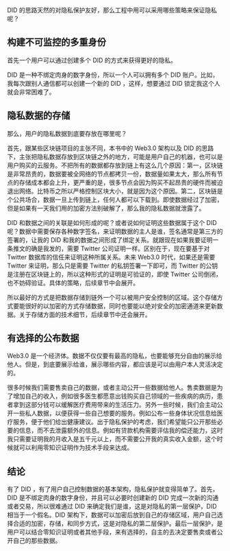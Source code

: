 DID 的思路天然的对隐私保护友好，那么工程中用可以采用哪些策略来保证隐私呢？

## 构建不可监控的多重身份

首先一个用户可以通过创建多个 DID 的方式来获得更好的隐私。

DID 是一种不绑定肉身的数字身份，所以一个人可以拥有多个 DID 账户。比如，我每次跟别人通信都可以创建一个新的 DID ，这样，想要通过 DID 锁定我这个人就会非常困难了。

## 隐私数据的存储

那么，用户的隐私数据到底要存放在哪里呢？

首先，跟某些区块链项目的主张不同，本书中的 Web3.0 架构以及 DID 的思路下，主张把隐私数据存放到区块链之外的地方，可能是用户自己的机器，也可以是用户购买的云服务。不把所有的数据都存放到链上有这么几个原因：第一，区块链是非常昂贵的，数据要被全网络的节点都拷贝一份，数据量如果太大，那么所有节点的存储成本都会上升，更严重的是，很多节点会因为购买不起昂贵的硬件而被迫退出网络。比特币之所以严格控制区块大小，就是因为这个原因。第二，区块链是个公共场合，数据一旦上传到链上，任何人都可以下载到。即使数据经过了加密，但是如果有一天我们用的加密方法别破解了，那么我的隐私数据就泄露了。

DID 和数据之间的关联是如何形成的呢？或者说如何证明这些数据属于这个 DID 呢？数据中需要保存各种数字签名，来证明数据的主人是谁，签名通常是第三方的签署的，让我的 DID 和我的数据之间形成了绑定关系。就跟现在如果我要证明一条推文的确是我发的，需要 Twitter 公司证明一样。区别在于，现在要基于对 Twitter 数据库的信任来证明这种所属关系。未来 Web3.0 时代，如果还是需要 Twitter 来证明，那么只是需要 Twitter 的私钥签署一下即可，而 Twitter 的公钥是注册在区块链上的，所以这种形式的证明是可验证的，即使 Twitter 公司倒闭，也不妨碍验证。具体的策略，后续章节中会展开。

所以最好的方式是把数据存储到链外一个可以被用户安全控制的区域。这个存储方式要能很好的以加密的方式存储数据，同时也要能以绝对安全的加密通道来更新数据。关于存储方面的技术细节，后续章节中还会展开。

## 有选择的公布数据

Web3.0 是一个经济体。数据不仅仅要有最高的隐私，也要能够充分自由的展示给他人。但是，到底要展示给谁，展示哪些内容，都应该是可以由用户本人灵活决定的。

很多时候我们需要售卖自己的数据，或者主动公开一些数据给他人。售卖数据是为了增加自己的收入，例如很多医生都愿意出钱购买自己领域的一些疾病的病历，患者拿到这部分钱可以缓解医疗费用带来的生活压力。另外一些时候，我们会主动公开一些私人数据，以便获得一些自己想要的服务。例如公布一些身体状况信息给医疗服务，便于他们给出健康建议。出于隐私保护的考虑，我们希望能只公开那些必要的信息，而不去泄露额外的信息。例如有贷款机构需要评估我的偿还能力，这时我只需要证明我的月收入是五千元以上，而不需要公开我的真实收入金额，这个时候就可以利用零知识证明作为技术手段来达成。

## 结论

有了 DID ，有了用户自己控制数据的基本架构，隐私保护就变得简单了。首先，DID 是不绑定肉身的数字身份，并且可以必要时创建新的 DID 完成一次新的沟通或者交易，所以很难通过 DID 来确定我们是谁，这是对隐私的第一层保护，DID 相当于一个假名。DID 架构下，数据可以加密后放到自己的存储区域，用户自己选择合适的加密，存储，和同步方式，这是对隐私的第二层保护。最后一层保护，是用户可以结合零知识证明或者其他手段，来有选择的，自主的去决定要售卖或者公开自己的那些数据。
